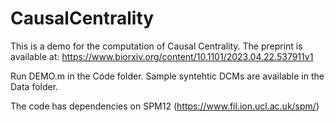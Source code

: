 # CausalCentrality

This is a demo for the computation of Causal Centrality.
The preprint is available at: https://www.biorxiv.org/content/10.1101/2023.04.22.537911v1

Run DEMO.m in the Code folder. Sample syntehtic DCMs are available in the Data folder.

The code has dependencies on SPM12 (https://www.fil.ion.ucl.ac.uk/spm/)


